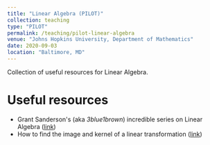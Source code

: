 ```yaml
---
title: "Linear Algebra (PILOT)"
collection: teaching
type: "PILOT"
permalink: /teaching/pilot-linear-algebra
venue: "Johns Hopkins University, Department of Mathematics"
date: 2020-09-03
location: "Baltimore, MD"
---
```


Collection of useful resources for Linear Algebra. 

Useful resources
============

- Grant Sanderson's (aka _3blue1brown_) incredible series on Linear Algebra ([link](https://www.youtube.com/playlist?list=PLZHQObOWTQDPD3MizzM2xVFitgF8hE_ab))
- How to find the image and kernel of a linear transformation ([link](/files/linalg/ranknullity.pdf))